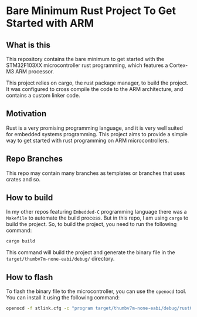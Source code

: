 # Bare Minimum Rust Project To Get Started with ARM
## What is this
This repository contains the bare minimum to get started with the STM32F103XX microcontroller rust programming, which features a Cortex-M3 ARM processor.

This project relies on cargo, the rust package manager, to build the project. It was configured to cross compile the code to the ARM architecture, and contains a custom linker code.

## Motivation
Rust is a very promising programming language, and it is very well suited for embedded systems programming. This project aims to provide a simple way to get started with rust programming on ARM microcontrollers.

## Repo Branches
This repo may contain many branches as templates or branches that uses crates and so.

## How to build
In my other repos featuring `Embedded-C` programming language there was a `Makefile` to automate the build process. But in this repo, I am using `cargo` to build the project. So, to build the project, you need to run the following command:

```bash
cargo build
```

This command will build the project and generate the binary file in the `target/thumbv7m-none-eabi/debug/` directory.

## How to flash
To flash the binary file to the microcontroller, you can use the `openocd` tool. You can install it using the following command:

```bash
openocd -f stlink.cfg -c "program target/thumbv7m-none-eabi/debug/rust0 verify reset exit"
```